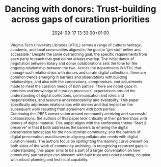---
abstract: 'Virginia Tech University Libraries (VTUL) serves a range of cultural heritage,
  academic, and local communities aligned in the goal to “get stuff online and accessible.”
  Despite the same overarching goal, the specific requirements from each party to
  reach that goal do not always overlap. The initial dance of negotiation between
  library and donor collaborations sets the tone for the ongoing relationship between
  the two. Across the departments in VTUL that manage such relationships with donors
  and curate digital collections, there are common trends emerging in barriers and
  observations with building relationships, and also with the concessions, compromises,
  and adjustments made to meet the curation needs of both parties. There are noted
  gaps in priorities and knowledge of curation processes, expectations around the
  understanding of digital collections, communication and roles and responsibilities,
  and resource understandability and availability. This paper specifically addresses
  relationships with donors and that impact on the subsequent work resulting from
  agreement with both parties.


  Continuing the iPRES conversation around community archiving and successful collaborations,
  the authors of this paper look critically at their partnerships with donors of digital
  material. This paper aligns with the conference theme “Start 2 preserve” in that
  it both addresses the barriers to entering the digital preservation landscape for
  the non-librarian community, and the barriers of digital preservation practitioners
  in aligning collaborator needs with digital curation needs. The authors focus on
  spotlighting the learning curve present on both sides of the work of community archiving.
  In recognizing recurrent gaps in understanding, this paper aims to be a part of
  a larger conversation on how community partnerships can blossom with built trust
  and understanding, coupled with robust planning and technical capability.'
creators:
- Alan Munshower
- ' Alex Kinnaman'
date: 2024-09-17 13:30:00+01:00
document_url: https://doi.org/10.21428/5676bf2d.12560595
grand_parent: iPRES
institutions: []
keywords:
- approaches to preservation
- start 2 preserve
landing_page_url: https://ipres2024.pubpub.org/pub/ra23jq2d/
language: eng
layout: publication
license: Creative Commons Attribution 4.0 (CC-BY-4.0)
notes_url: https://docs.google.com/document/d/1mgTgU3cBnGhtUKp56WX6T09a6KFZdxdc2etEVKICP0o/edit#heading=h.aar4tupij1po
parent: iPRES 2024
publication_type: paper
size: null
slides_url: https://zenodo.org/records/13840343
source_name: iPRES
stream_url: https://www.archief.vlaanderen.be/archief/records/dossiers/5acb210228ce4315ae650812d056a482329eb83ed2dc42398a51505dc153be81/documents/da558afc086a4295b13f278b9880987410c0a5a02d2e45389a2e6e3f23ebcd44
title: 'Dancing with donors: Trust-building across gaps of curation priorities'
year: 2024
---
